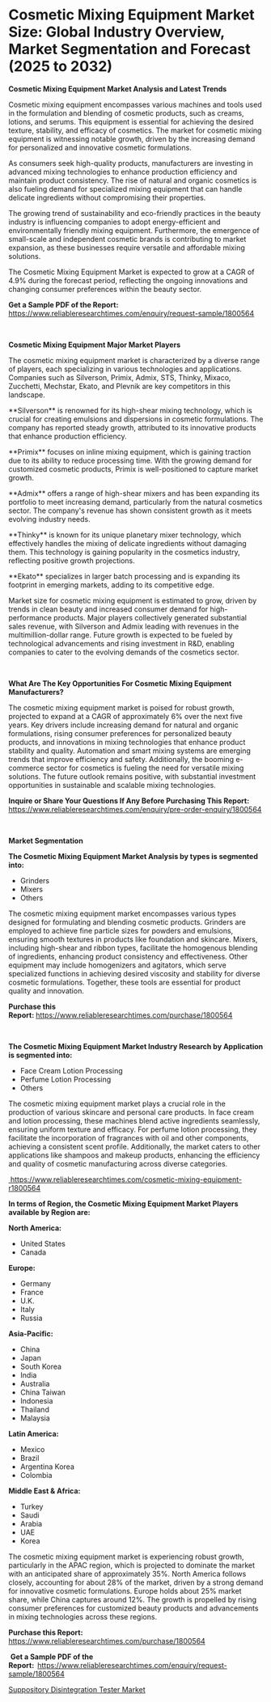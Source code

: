 <p><h1>Cosmetic Mixing Equipment Market Size: Global Industry Overview, Market Segmentation and Forecast (2025 to 2032)</h1></p><p><strong>Cosmetic Mixing Equipment Market Analysis and Latest Trends</strong></p>
<p><p>Cosmetic mixing equipment encompasses various machines and tools used in the formulation and blending of cosmetic products, such as creams, lotions, and serums. This equipment is essential for achieving the desired texture, stability, and efficacy of cosmetics. The market for cosmetic mixing equipment is witnessing notable growth, driven by the increasing demand for personalized and innovative cosmetic formulations. </p><p>As consumers seek high-quality products, manufacturers are investing in advanced mixing technologies to enhance production efficiency and maintain product consistency. The rise of natural and organic cosmetics is also fueling demand for specialized mixing equipment that can handle delicate ingredients without compromising their properties.</p><p>The growing trend of sustainability and eco-friendly practices in the beauty industry is influencing companies to adopt energy-efficient and environmentally friendly mixing equipment. Furthermore, the emergence of small-scale and independent cosmetic brands is contributing to market expansion, as these businesses require versatile and affordable mixing solutions. </p><p>The Cosmetic Mixing Equipment Market is expected to grow at a CAGR of 4.9% during the forecast period, reflecting the ongoing innovations and changing consumer preferences within the beauty sector.</p></p>
<p><strong>Get a Sample PDF of the Report:&nbsp;</strong> <a href="https://www.reliableresearchtimes.com/enquiry/request-sample/1800564?utm_campaign=2105&utm_medium=2&utm_source=Github&utm_content=ia&utm_term=19022025&utm_id=cosmetic-mixing-equipment">https://www.reliableresearchtimes.com/enquiry/request-sample/1800564</a></p>
<p>&nbsp;</p>
<p><strong>Cosmetic Mixing Equipment Major Market Players</strong></p>
<p><p>The cosmetic mixing equipment market is characterized by a diverse range of players, each specializing in various technologies and applications. Companies such as Silverson, Primix, Admix, STS, Thinky, Mixaco, Zucchetti, Mechstar, Ekato, and Plevnik are key competitors in this landscape.</p><p>**Silverson** is renowned for its high-shear mixing technology, which is crucial for creating emulsions and dispersions in cosmetic formulations. The company has reported steady growth, attributed to its innovative products that enhance production efficiency.</p><p>**Primix** focuses on inline mixing equipment, which is gaining traction due to its ability to reduce processing time. With the growing demand for customized cosmetic products, Primix is well-positioned to capture market growth. </p><p>**Admix** offers a range of high-shear mixers and has been expanding its portfolio to meet increasing demand, particularly from the natural cosmetics sector. The company's revenue has shown consistent growth as it meets evolving industry needs.</p><p>**Thinky** is known for its unique planetary mixer technology, which effectively handles the mixing of delicate ingredients without damaging them. This technology is gaining popularity in the cosmetics industry, reflecting positive growth projections.</p><p>**Ekato** specializes in larger batch processing and is expanding its footprint in emerging markets, adding to its competitive edge. </p><p>Market size for cosmetic mixing equipment is estimated to grow, driven by trends in clean beauty and increased consumer demand for high-performance products. Major players collectively generated substantial sales revenue, with Silverson and Admix leading with revenues in the multimillion-dollar range. Future growth is expected to be fueled by technological advancements and rising investment in R&D, enabling companies to cater to the evolving demands of the cosmetics sector.</p></p>
<p>&nbsp;</p>
<p><strong>What Are The Key Opportunities For Cosmetic Mixing Equipment Manufacturers?</strong></p>
<p><p>The cosmetic mixing equipment market is poised for robust growth, projected to expand at a CAGR of approximately 6% over the next five years. Key drivers include increasing demand for natural and organic formulations, rising consumer preferences for personalized beauty products, and innovations in mixing technologies that enhance product stability and quality. Automation and smart mixing systems are emerging trends that improve efficiency and safety. Additionally, the booming e-commerce sector for cosmetics is fueling the need for versatile mixing solutions. The future outlook remains positive, with substantial investment opportunities in sustainable and scalable mixing technologies.</p></p>
<p><strong>Inquire or Share Your Questions If Any Before Purchasing This Report:</strong> <a href="https://www.reliableresearchtimes.com/enquiry/pre-order-enquiry/1800564?utm_campaign=2105&utm_medium=2&utm_source=Github&utm_content=ia&utm_term=19022025&utm_id=cosmetic-mixing-equipment">https://www.reliableresearchtimes.com/enquiry/pre-order-enquiry/1800564</a></p>
<p>&nbsp;</p>
<p><strong>Market Segmentation</strong></p>
<p><strong>The Cosmetic Mixing Equipment Market Analysis by types is segmented into:</strong></p>
<p><ul><li>Grinders</li><li>Mixers</li><li>Others</li></ul></p>
<p><p>The cosmetic mixing equipment market encompasses various types designed for formulating and blending cosmetic products. Grinders are employed to achieve fine particle sizes for powders and emulsions, ensuring smooth textures in products like foundation and skincare. Mixers, including high-shear and ribbon types, facilitate the homogenous blending of ingredients, enhancing product consistency and effectiveness. Other equipment may include homogenizers and agitators, which serve specialized functions in achieving desired viscosity and stability for diverse cosmetic formulations. Together, these tools are essential for product quality and innovation.</p></p>
<p><strong>Purchase this Report:&nbsp;</strong><a href="https://www.reliableresearchtimes.com/purchase/1800564?utm_campaign=2105&utm_medium=2&utm_source=Github&utm_content=ia&utm_term=19022025&utm_id=cosmetic-mixing-equipment">https://www.reliableresearchtimes.com/purchase/1800564</a></p>
<p>&nbsp;</p>
<p><strong>The Cosmetic Mixing Equipment Market Industry Research by Application is segmented into:</strong></p>
<p><ul><li>Face Cream Lotion Processing</li><li>Perfume Lotion Processing</li><li>Others</li></ul></p>
<p><p>The cosmetic mixing equipment market plays a crucial role in the production of various skincare and personal care products. In face cream and lotion processing, these machines blend active ingredients seamlessly, ensuring uniform texture and efficacy. For perfume lotion processing, they facilitate the incorporation of fragrances with oil and other components, achieving a consistent scent profile. Additionally, the market caters to other applications like shampoos and makeup products, enhancing the efficiency and quality of cosmetic manufacturing across diverse categories.</p></p>
<p><a href="https://www.reliableresearchtimes.com/cosmetic-mixing-equipment-r1800564?utm_campaign=2105&utm_medium=2&utm_source=Github&utm_content=ia&utm_term=19022025&utm_id=cosmetic-mixing-equipment">&nbsp;https://www.reliableresearchtimes.com/cosmetic-mixing-equipment-r1800564</a></p>
<p><strong>In terms of Region, the Cosmetic Mixing Equipment Market Players available by Region are:</strong></p>
<p>
    <p> <strong> North America: </strong>
        <ul>
            <li>United States</li>
            <li>Canada</li>
        </ul>
        </p> 
    <p> <strong> Europe: </strong>
        <ul>
            <li>Germany</li>
            <li>France</li>
            <li>U.K.</li>
            <li>Italy</li>
            <li>Russia</li>
        </ul>
        </p> 
    <p> <strong> Asia-Pacific: </strong>
        <ul>
            <li>China</li>
            <li>Japan</li>
            <li>South Korea</li>
            <li>India</li>
            <li>Australia</li>
            <li>China Taiwan</li>
            <li>Indonesia</li>
            <li>Thailand</li>
            <li>Malaysia</li>
        </ul>
        </p> 
    <p> <strong> Latin America: </strong>
        <ul>
            <li>Mexico</li>
            <li>Brazil</li>
            <li>Argentina Korea</li>
            <li>Colombia</li>
        </ul>
        </p> 
    <p> <strong> Middle East & Africa: </strong>
        <ul>
            <li>Turkey</li>
            <li>Saudi</li>
            <li>Arabia</li>
            <li>UAE</li>
            <li>Korea</li>
        </ul>
    </p>
    </p>
<p><p>The cosmetic mixing equipment market is experiencing robust growth, particularly in the APAC region, which is projected to dominate the market with an anticipated share of approximately 35%. North America follows closely, accounting for about 28% of the market, driven by a strong demand for innovative cosmetic formulations. Europe holds about 25% market share, while China captures around 12%. The growth is propelled by rising consumer preferences for customized beauty products and advancements in mixing technologies across these regions.</p></p>
<p><strong>Purchase this Report: </strong><a href="https://www.reliableresearchtimes.com/purchase/1800564?utm_campaign=2105&utm_medium=2&utm_source=Github&utm_content=ia&utm_term=19022025&utm_id=cosmetic-mixing-equipment">https://www.reliableresearchtimes.com/purchase/1800564</a></p>
<p>&nbsp;<strong>Get a Sample PDF of the Report:&nbsp;&nbsp;</strong><a href="https://www.reliableresearchtimes.com/enquiry/request-sample/1800564?utm_campaign=2105&utm_medium=2&utm_source=Github&utm_content=ia&utm_term=19022025&utm_id=cosmetic-mixing-equipment">https://www.reliableresearchtimes.com/enquiry/request-sample/1800564</a></p>
<p><strong></strong></p>
<p><p><a href="https://github.com/MariaWashington76/Market-Research-Report-List-1/blob/main/suppository-disintegration-tester-market.md?utm_campaign=2105&utm_medium=2&utm_source=Github&utm_content=ia&utm_term=19022025&utm_id=cosmetic-mixing-equipment">Suppository Disintegration Tester Market</a></p></p>